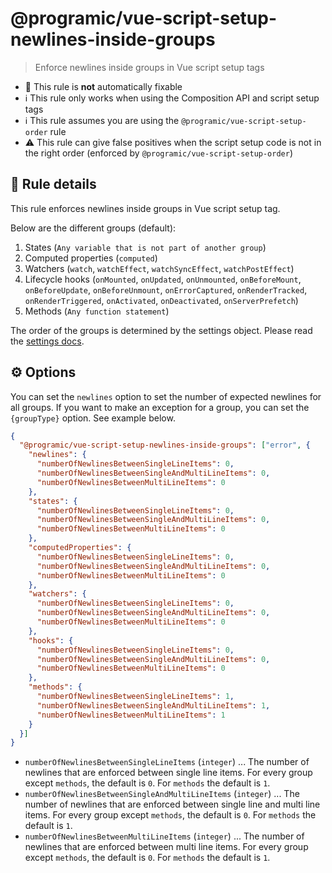 # @programic/vue-script-setup-newlines-inside-groups

> Enforce newlines inside groups in Vue script setup tags

- :hammer: This rule is **not** automatically fixable
- :information_source: This rule only works when using the Composition API and script setup tags
- :information_source: This rule assumes you are using the `@programic/vue-script-setup-order` rule
- :warning: This rule can give false positives when the script setup code is not in the right order (enforced by `@programic/vue-script-setup-order`)

## :book: Rule details
This rule enforces newlines inside groups in Vue script setup tag.

Below are the different groups (default):
1. States (`Any variable that is not part of another group`)
2. Computed properties (`computed`)
3. Watchers (`watch`, `watchEffect`, `watchSyncEffect`, `watchPostEffect`)
4. Lifecycle hooks (`onMounted`, `onUpdated`, `onUnmounted`, `onBeforeMount`, `onBeforeUpdate`, `onBeforeUnmount`, `onErrorCaptured`, `onRenderTracked`, `onRenderTriggered`, `onActivated`, `onDeactivated`, `onServerPrefetch`)
5. Methods (`Any function statement`)

The order of the groups is determined by the settings object. Please read the [settings docs](https://github.com/programic/eslint-plugin/blob/master/docs/settings.md).

## :gear: Options
You can set the `newlines` option to set the number of expected newlines for all groups. If you want to make an exception for a group, you can set the `{groupType}` option. See example below.

```json
{
  "@programic/vue-script-setup-newlines-inside-groups": ["error", {
    "newlines": {
      "numberOfNewlinesBetweenSingleLineItems": 0,
      "numberOfNewlinesBetweenSingleAndMultiLineItems": 0,
      "numberOfNewlinesBetweenMultiLineItems": 0
    },
    "states": {
      "numberOfNewlinesBetweenSingleLineItems": 0,
      "numberOfNewlinesBetweenSingleAndMultiLineItems": 0,
      "numberOfNewlinesBetweenMultiLineItems": 0
    },
    "computedProperties": {
      "numberOfNewlinesBetweenSingleLineItems": 0,
      "numberOfNewlinesBetweenSingleAndMultiLineItems": 0,
      "numberOfNewlinesBetweenMultiLineItems": 0
    },
    "watchers": {
      "numberOfNewlinesBetweenSingleLineItems": 0,
      "numberOfNewlinesBetweenSingleAndMultiLineItems": 0,
      "numberOfNewlinesBetweenMultiLineItems": 0
    },
    "hooks": {
      "numberOfNewlinesBetweenSingleLineItems": 0,
      "numberOfNewlinesBetweenSingleAndMultiLineItems": 0,
      "numberOfNewlinesBetweenMultiLineItems": 0
    },
    "methods": {
      "numberOfNewlinesBetweenSingleLineItems": 1,
      "numberOfNewlinesBetweenSingleAndMultiLineItems": 1,
      "numberOfNewlinesBetweenMultiLineItems": 1
    }
  }]
}
```

- `numberOfNewlinesBetweenSingleLineItems` (`integer`) ... The number of newlines that are enforced between single line items. For every group except `methods`, the default is `0`. For `methods` the default is `1`.
- `numberOfNewlinesBetweenSingleAndMultiLineItems` (`integer`) ... The number of newlines that are enforced between single line and multi line items. For every group except `methods`, the default is `0`. For `methods` the default is `1`.
- `numberOfNewlinesBetweenMultiLineItems` (`integer`) ... The number of newlines that are enforced between multi line items. For every group except `methods`, the default is `0`. For `methods` the default is `1`.
